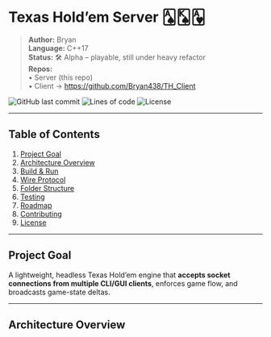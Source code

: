 # Texas Hold’em Server 🂡🂮🂱

> **Author:** Bryan  
> **Language:** C++17  
> **Status:** 🛠 Alpha – playable, still under heavy refactor  
> **Repos:**  
> • Server (this repo)  
> • Client → https://github.com/Bryan438/TH_Client  

![GitHub last commit](https://img.shields.io/github/last-commit/Bryan438/Texas_Holdem_1?logo=github)
![Lines of code](https://img.shields.io/tokei/lines/github/Bryan438/Texas_Holdem_1)
![License](https://img.shields.io/github/license/Bryan438/Texas_Holdem_1)

---

## Table of Contents
1. [Project Goal](#project-goal)  
2. [Architecture Overview](#architecture-overview)  
3. [Build & Run](#build--run)  
4. [Wire Protocol](#wire-protocol)  
5. [Folder Structure](#folder-structure)  
6. [Testing](#testing)  
7. [Roadmap](#roadmap)  
8. [Contributing](#contributing)  
9. [License](#license)

---

## Project Goal
A lightweight, headless Texas Hold’em engine that **accepts socket connections from multiple CLI/GUI clients**, enforces game flow, and broadcasts game-state deltas.

---

## Architecture Overview

